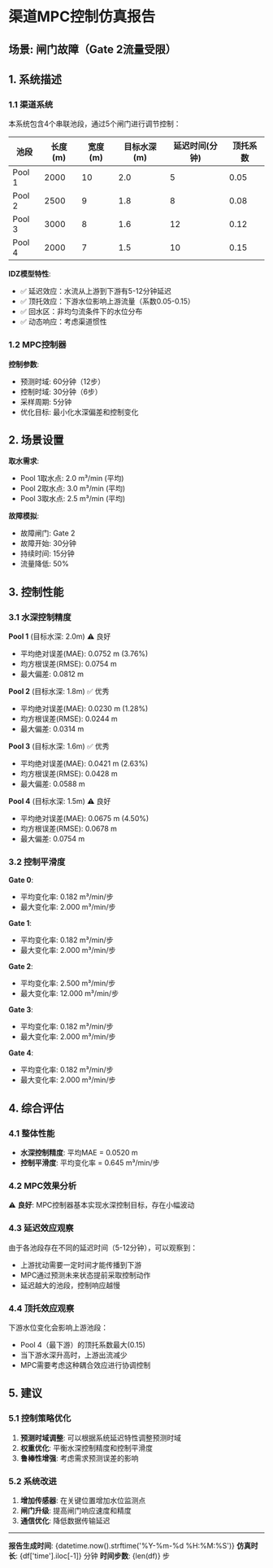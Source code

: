 # 渠道MPC控制仿真报告

## 场景: 闸门故障（Gate 2流量受限）

## 1. 系统描述

### 1.1 渠道系统

本系统包含4个串联池段，通过5个闸门进行调节控制：

| 池段 | 长度(m) | 宽度(m) | 目标水深(m) | 延迟时间(分钟) | 顶托系数 |
|------|---------|---------|------------|--------------|---------|
| Pool 1 | 2000 | 10 | 2.0 | 5 | 0.05 |
| Pool 2 | 2500 | 9 | 1.8 | 8 | 0.08 |
| Pool 3 | 3000 | 8 | 1.6 | 12 | 0.12 |
| Pool 4 | 2000 | 7 | 1.5 | 10 | 0.15 |

**IDZ模型特性**:
- ✅ 延迟效应：水流从上游到下游有5-12分钟延迟
- ✅ 顶托效应：下游水位影响上游流量（系数0.05-0.15）
- ✅ 回水区：非均匀流条件下的水位分布
- ✅ 动态响应：考虑渠道惯性

### 1.2 MPC控制器

**控制参数**:
- 预测时域: 60分钟（12步）
- 控制时域: 30分钟（6步）
- 采样周期: 5分钟
- 优化目标: 最小化水深偏差和控制变化

## 2. 场景设置


**取水需求**:
- Pool 1取水点: 2.0 m³/min (平均)
- Pool 2取水点: 3.0 m³/min (平均)
- Pool 3取水点: 2.5 m³/min (平均)

**故障模拟**:
- 故障闸门: Gate 2
- 故障开始: 30分钟
- 持续时间: 15分钟
- 流量降低: 50%


## 3. 控制性能

### 3.1 水深控制精度


**Pool 1** (目标水深: 2.0m) ⚠️ 良好
- 平均绝对误差(MAE): 0.0752 m (3.76%)
- 均方根误差(RMSE): 0.0754 m
- 最大偏差: 0.0812 m


**Pool 2** (目标水深: 1.8m) ✅ 优秀
- 平均绝对误差(MAE): 0.0230 m (1.28%)
- 均方根误差(RMSE): 0.0244 m
- 最大偏差: 0.0314 m


**Pool 3** (目标水深: 1.6m) ✅ 优秀
- 平均绝对误差(MAE): 0.0421 m (2.63%)
- 均方根误差(RMSE): 0.0428 m
- 最大偏差: 0.0588 m


**Pool 4** (目标水深: 1.5m) ⚠️ 良好
- 平均绝对误差(MAE): 0.0675 m (4.50%)
- 均方根误差(RMSE): 0.0678 m
- 最大偏差: 0.0754 m


### 3.2 控制平滑度


**Gate 0**:
- 平均变化率: 0.182 m³/min/步
- 最大变化率: 2.000 m³/min/步


**Gate 1**:
- 平均变化率: 0.182 m³/min/步
- 最大变化率: 2.000 m³/min/步


**Gate 2**:
- 平均变化率: 2.500 m³/min/步
- 最大变化率: 12.000 m³/min/步


**Gate 3**:
- 平均变化率: 0.182 m³/min/步
- 最大变化率: 2.000 m³/min/步


**Gate 4**:
- 平均变化率: 0.182 m³/min/步
- 最大变化率: 2.000 m³/min/步



## 4. 综合评估

### 4.1 整体性能

- **水深控制精度**: 平均MAE = 0.0520 m
- **控制平滑度**: 平均变化率 = 0.645 m³/min/步

### 4.2 MPC效果分析

⚠️ **良好**: MPC控制器基本实现水深控制目标，存在小幅波动


### 4.3 延迟效应观察

由于各池段存在不同的延迟时间（5-12分钟），可以观察到：
- 上游扰动需要一定时间才能传播到下游
- MPC通过预测未来状态提前采取控制动作
- 延迟越大的池段，控制响应越慢

### 4.4 顶托效应观察

下游水位变化会影响上游池段：
- Pool 4（最下游）的顶托系数最大(0.15)
- 当下游水深升高时，上游出流减少
- MPC需要考虑这种耦合效应进行协调控制

## 5. 建议

### 5.1 控制策略优化

1. **预测时域调整**: 可以根据系统延迟特性调整预测时域
2. **权重优化**: 平衡水深控制精度和控制平滑度
3. **鲁棒性增强**: 考虑需求预测误差的影响

### 5.2 系统改进

1. **增加传感器**: 在关键位置增加水位监测点
2. **闸门升级**: 提高闸门响应速度和精度
3. **通信优化**: 降低数据传输延迟

---

**报告生成时间**: {datetime.now().strftime('%Y-%m-%d %H:%M:%S')}
**仿真时长**: {df['time'].iloc[-1]} 分钟
**时间步数**: {len(df)} 步
